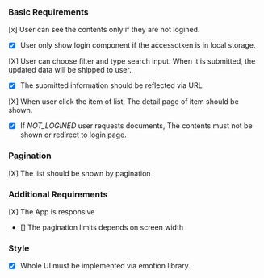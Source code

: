 ### Basic Requirements
[x] User can see the contents only if they are not logined.
  - [X] User only show login component if the accessotken is in local storage.

[X] User can choose filter and type search input. When it is submitted, the updated data will be shipped to user.
  - [x] The submitted information should be reflected via URL

[X] When user click the item of list, The detail page of item should be shown.
  - [X] If *NOT_LOGINED* user requests documents, The contents must not be shown or redirect to login page.

### Pagination
[X] The list should be shown by pagination

### Additional Requirements
[X] The App is responsive
  - [] The pagination limits depends on screen width

### Style
  - [X] Whole UI must be implemented via emotion library.